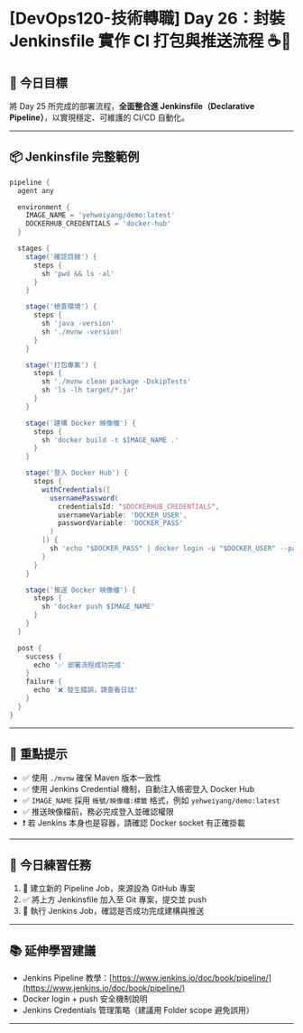 # [DevOps120-技術轉職] Day 26：封裝 Jenkinsfile 實作 CI 打包與推送流程 ☕🐳

## 🎯 今日目標

將 Day 25 所完成的部署流程，**全面整合進 Jenkinsfile（Declarative Pipeline）**，以實現穩定、可維護的 CI/CD 自動化。

---

## 📦 Jenkinsfile 完整範例

```groovy
pipeline {
  agent any

  environment {
    IMAGE_NAME = 'yehweiyang/demo:latest'
    DOCKERHUB_CREDENTIALS = 'docker-hub'
  }

  stages {
    stage('確認目錄') {
      steps {
        sh 'pwd && ls -al'
      }
    }

    stage('檢查環境') {
      steps {
        sh 'java -version'
        sh './mvnw -version'
      }
    }

    stage('打包專案') {
      steps {
        sh './mvnw clean package -DskipTests'
        sh 'ls -lh target/*.jar'
      }
    }

    stage('建構 Docker 映像檔') {
      steps {
        sh 'docker build -t $IMAGE_NAME .'
      }
    }

    stage('登入 Docker Hub') {
      steps {
        withCredentials([
          usernamePassword(
            credentialsId: "$DOCKERHUB_CREDENTIALS",
            usernameVariable: 'DOCKER_USER',
            passwordVariable: 'DOCKER_PASS'
          )
        ]) {
          sh 'echo "$DOCKER_PASS" | docker login -u "$DOCKER_USER" --password-stdin'
        }
      }
    }

    stage('推送 Docker 映像檔') {
      steps {
        sh 'docker push $IMAGE_NAME'
      }
    }
  }

  post {
    success {
      echo '✅ 部署流程成功完成'
    }
    failure {
      echo '❌ 發生錯誤，請查看日誌'
    }
  }
}
```

---

## 🧠 重點提示

- ✅ 使用 `./mvnw` 確保 Maven 版本一致性
- ✅ 使用 Jenkins Credential 機制，自動注入帳密登入 Docker Hub
- ✅ `IMAGE_NAME` 採用 `帳號/映像檔:標籤` 格式，例如 `yehweiyang/demo:latest`
- ✅ 推送映像檔前，務必完成登入並確認權限
- ❗ 若 Jenkins 本身也是容器，請確認 Docker socket 有正確掛載

---

## 🧪 今日練習任務

1. 🔧 建立新的 Pipeline Job，來源設為 GitHub 專案
2. ✅ 將上方 Jenkinsfile 加入至 Git 專案，提交並 push
3. 🚀 執行 Jenkins Job，確認是否成功完成建構與推送

---

## 📚 延伸學習建議

- Jenkins Pipeline 教學：[https://www.jenkins.io/doc/book/pipeline/](https://www.jenkins.io/doc/book/pipeline/)
- Docker login + push 安全機制說明
- Jenkins Credentials 管理策略（建議用 Folder scope 避免誤用）

---

